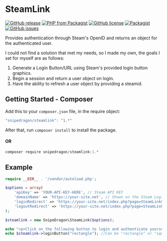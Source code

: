 # SteamLink
[![GitHub release](https://img.shields.io/github/release/snipedragon/steamlink.svg?style=plastic)](https://packagist.org/packages/snipedragon/steamlink)
[![PHP from Packagist](https://img.shields.io/packagist/php-v/snipedragon/steamlink.svg?style=plastic)](https://packagist.org/packages/snipedragon/steamlink)
[![GitHub license](https://img.shields.io/github/license/snipedragon/steamlink.svg?style=plastic)](https://github.com/SnipeDragon/steamlink/blob/master/LICENSE)
[![Packagist](https://img.shields.io/packagist/dt/snipedragon/steamlink.svg?style=plastic)](https://packagist.org/packages/snipedragon/steamlink)
[![GitHub issues](https://img.shields.io/github/issues/snipedragon/steamlink.svg?style=plastic)](https://github.com/snipedragon/steamlink/issues)


Provides authentication through Steam's OpenID and returns an object for the authenticated user.

I could not find a solution that met my needs, so I made my own, the goals I set for myself are as follows:

1.  Generate a Login Button/URL using Steam's provided login button graphics.
2.  Begin a session and return a user object on login.
3.  Have the ability to refresh a user object by providing a steamid.

## Getting Started - Composer

Add this to your `composer.json` file, in the require object:

```javascript
"snipedragon/steamlink": "1.*"
```

After that, run `composer install` to install the package.

#### OR

```javascript
composer require snipedragon/steamlink:1.*
```

## Example

```php
require __DIR__ . '/vendor/autoload.php';

$options = array(
    'apiKey' => 'YOUR-API-KEY-HERE', // Steam API KEY
    'domainName' => 'https://your-site.net', // Shown on the Steam Login page to your users.
    'loginRedirect' => 'https://your-site.net/index.php?page=SteamLink&action=Login', // Returns user to this page on login.
    'logoutRedirect' => 'https://your-site.net/index.php?page=SteamLink&action=Logout' // Returns user to this page on logout.
);

$steamlink = new SnipeDragon\SteamLink($options);

echo "<p>Click on the following button to login and authenticate yourself through Steam:</p>";
echo $steamlink->loginButton("rectangle"); //Can be "rectangle" or "square".
```
